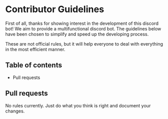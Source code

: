 # Contributor Guidelines

First of all, thanks for showing interest in the development of this discord bot! We aim to provide a multifunctional discord bot. The guidelines below have been chosen to simplify and speed up the developing process. 

These are not official rules, but it will help everyone to deal with everything in the most efficient manner.

## Table of contents
- Pull requests

## Pull requests
No rules currently. Just do what you think is right and document your changes.
